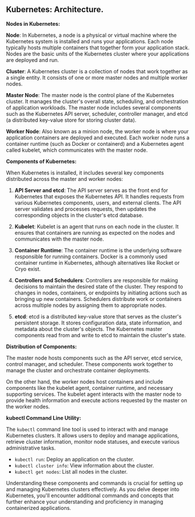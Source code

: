 ## Kubernetes: Architecture.

**Nodes in Kubernetes:**

**Node**: In Kubernetes, a node is a physical or virtual machine where the Kubernetes system is installed and runs your applications. Each node typically hosts multiple containers that together form your application stack. Nodes are the basic units of the Kubernetes cluster where your applications are deployed and run.

**Cluster**: A Kubernetes cluster is a collection of nodes that work together as a single entity. It consists of one or more master nodes and multiple worker nodes.

**Master Node**: The master node is the control plane of the Kubernetes cluster. It manages the cluster's overall state, scheduling, and orchestration of application workloads. The master node includes several components such as the Kubernetes API server, scheduler, controller manager, and etcd (a distributed key-value store for storing cluster data).

**Worker Node**: Also known as a minion node, the worker node is where your application containers are deployed and executed. Each worker node runs a container runtime (such as Docker or containerd) and a Kubernetes agent called kubelet, which communicates with the master node.

**Components of Kubernetes:**

When Kubernetes is installed, it includes several key components distributed across the master and worker nodes:

1. **API Server and etcd**: The API server serves as the front end for Kubernetes  that exposes the Kubernetes API. It handles requests from various Kubernetes components, users, and external clients. The API server validates and processes requests, then updates the corresponding objects in the cluster's etcd database.

2. **Kubelet**: Kubelet is an agent that runs on each node in the cluster. It ensures that containers are running as expected on the nodes and communicates with the master node.

3. **Container Runtime**: The container runtime is the underlying software responsible for running containers. Docker is a commonly used container runtime in Kubernetes, although alternatives like Rocket or Cryo exist.

4. **Controllers and Schedulers**: Controllers are responsible for making decisions to maintain the desired state of the cluster. They respond to changes in nodes, containers, or endpoints by initiating actions such as bringing up new containers. Schedulers distribute work or containers across multiple nodes by assigning them to appropriate nodes.
   
5. **etcd**: etcd is a distributed key-value store that serves as the cluster's persistent storage. It stores configuration data, state information, and metadata about the cluster's objects. The Kubernetes master components read from and write to etcd to maintain the cluster's state.

**Distribution of Components:**

The master node hosts components such as the API server, etcd service, control manager, and scheduler. These components work together to manage the cluster and orchestrate container deployments.

On the other hand, the worker nodes host containers and include components like the kubelet agent, container runtime, and necessary supporting services. The kubelet agent interacts with the master node to provide health information and execute actions requested by the master on the worker nodes.

**kubectl Command Line Utility:**

The `kubectl` command line tool is used to interact with and manage Kubernetes clusters. It allows users to deploy and manage applications, retrieve cluster information, monitor node statuses, and execute various administrative tasks.

- `kubectl run`: Deploy an application on the cluster.
- `kubectl cluster info`: View information about the cluster.
- `kubectl get nodes`: List all nodes in the cluster.

Understanding these components and commands is crucial for setting up and managing Kubernetes clusters effectively. As you delve deeper into Kubernetes, you'll encounter additional commands and concepts that further enhance your understanding and proficiency in managing containerized applications.
